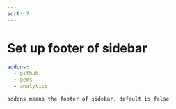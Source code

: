 ```yaml
---
sort: 7
---
```


# Set up footer of sidebar

```yml
addons:
  - github
  - gems
  - analytics
```

```tip
addons means the footer of sidebar, default is false
```
